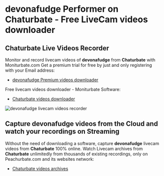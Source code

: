 # devonafudge Performer on Chaturbate - Free LiveCam videos downloader

## Chaturbate Live Videos Recorder

Monitor and record livecam videos of **devonafudge** from **Chaturbate** with Moniturbate.com
Get a premium trial for free by just and only registering with your Email address:
* [devonafudge Premium videos downloader](https://moniturbate.com/request-demo-licence-key.html)

Free livecam videos downloader - Moniturbate Software:
* [Chaturbate videos downloader](https://moniturbate.com/moniturbate-download-software.html)

![devonafudge livecam videos recorder](https://peachurnet.com/templates/moniturbate-software.png)


## Capture devonafudge videos from the Cloud and watch your recordings on Streaming

Without the need of downloading a software, capture **devonafudge** livecam videos from **Chaturbate** 100% online.
Watch Livecam archives from **Chaturbate** unlimitedly from thousands of existing recordings, only on Peachurbate.com and its websites network:
* [Chaturbate videos archives](https://peachurnet.com/)
